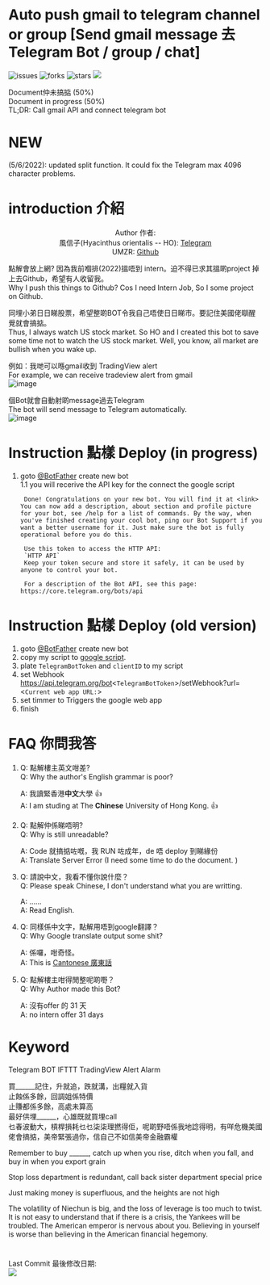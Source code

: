 # Auto push gmail to telegram channel or group [Send gmail message 去 Telegram Bot / group / chat]
![issues](https://img.shields.io/github/issues/umzr/Auto-push-gmail-to-telegram-channel-or-group)
![forks](https://img.shields.io/github/forks/umzr/Auto-push-gmail-to-telegram-channel-or-group)
![stars](https://img.shields.io/github/stars/umzr/Auto-push-gmail-to-telegram-channel-or-group)
![](https://img.shields.io/github/license/umzr/Auto-push-gmail-to-telegram-channel-or-group)

Document仲未搞掂 (50%)  
Document in progress (50%)  
TL;DR: Call gmail API and connect telegram bot

# NEW 

(5/6/2022): updated split function. It could fix the Telegram max 4096 character problems.

# introduction 介紹

<p align="center">
    Author 作者:  
    </br> 
        風信子(Hyacinthus orientalis -- HO): <a href="https://t.me/TeleDele">Telegram</a> 
    </br>
        UMZR: <a href="https://github.com/umzr">Github</a> 
</p>

點解會放上網? 因為我前嗰排(2022)搵唔到 intern。迫不得已求其搵啲project 掉上去Github，希望有人收留我。  
Why I push this things to Github? Cos I need Intern Job, So I some project on Github.  
  
同埋小弟日日睇股票，希望整啲BOT令我自己唔使日日睇市。要記住美國佬瞓醒覺就會搞掂。  
Thus, I always watch US stock market. So HO and I created this bot to save some time not to watch the US stock market. Well, you know, all market are bullish when you wake up.

例如：我哋可以喺gmail收到 TradingView alert  
For example, we can receive tradeview alert from gmail  
![image](https://raw.githubusercontent.com/umzr/Auto-push-gmail-to-telegram-channel-or-group/main/src/image/tradingview_gmail.png?token=GHSAT0AAAAAABUVO6VCDGF6AIKGEH4CTQMAYUMWD2Q)  

個Bot就會自動射啲message過去Telegram  
The bot will send message to Telegram automatically.  
![image](https://raw.githubusercontent.com/umzr/Auto-push-gmail-to-telegram-channel-or-group/main/src/image/tradingview_notice.png?token=GHSAT0AAAAAABUVO6VCVJS7MCYXWZDJQKZWYUMWEDA)

# Instruction 點樣 Deploy (in progress)

1. goto [@BotFather](https://t.me/BotFather) create new bot  
1.1 you will recerive the API key for the connect the google script  

        Done! Congratulations on your new bot. You will find it at <link> You can now add a description, about section and profile picture for your bot, see /help for a list of commands. By the way, when you've finished creating your cool bot, ping our Bot Support if you want a better username for it. Just make sure the bot is fully operational before you do this.

        Use this token to access the HTTP API:
        `HTTP API`
        Keep your token secure and store it safely, it can be used by anyone to control your bot.

        For a description of the Bot API, see this page: https://core.telegram.org/bots/api

# Instruction 點樣 Deploy (old version)

1. goto [@BotFather](https://t.me/BotFather) create new bot
2. copy my script to [google script](https://script.google.com/).
3. plate `TelegramBotToken` and `clientID` to my script
4. set Webhook https://api.telegram.org/bot<`TelegramBotToken`>/setWebhook?url=<`Current web app URL:`>
5. set timmer to Triggers the google web app
6. finish

# FAQ 你問我答

1. Q: 點解樓主英文咁差?  
    Q: Why the author's English grammar is poor?

   A: 我讀緊香港**中文**大學 :+1:  
    A: I am studing at The **Chinese** University of Hong Kong. :+1:

2. Q: 點解仲係睇唔明?  
    Q: Why is still unreadable?

   A: Code 就搞掂咗嘅，我 RUN 咗成年，de 唔 deploy 到睇緣份  
    A: Translate Server Error (I need some time to do the document. )

3. Q: 請說中文，我看不懂你說什麼？  
    Q: Please speak Chinese, I don't understand what you are writting.

    A: ......  
    A: Read English.

4. Q: 同樣係中文字，點解用唔到google翻譯？  
    Q: Why Google translate output some shit?

    A: 係囉，咁奇怪。  
    A: This is [Cantonese 廣東話](https://en.wikipedia.org/wiki/Cantonese)

5. Q: 點解樓主咁得閒整呢啲嘢？  
    Q: Why Author made this Bot?

    A:  沒有offer 的 31 天  
    A: no intern offer 31 days

# Keyword
Telegram  BOT  IFTTT  TradingView Alert  Alarm  

買______記住，升就追，跌就溝，出糧就入貨  
止蝕係多餘，回調姐係特價  
止賺都係多餘，高處未算高  
最好供埋______，心雄既就買埋call  
乜春波動大，槓桿損耗乜乜柒柒理撚得佢，呢啲野唔係我地諗得明，有咩危機美國佬會搞掂，美帝緊張過你，信自己不如信美帝金融霸權  

Remember to buy ______, catch up when you rise, ditch when you fall, and buy in when you export grain

Stop loss department is redundant, call back sister department special price

Just making money is superfluous, and the heights are not high

The volatility of Niechun is big, and the loss of leverage is too much to twist. It is not easy to understand that if there is a crisis, the Yankees will be troubled. The American emperor is nervous about you. Believing in yourself is worse than believing in the American financial hegemony.

#
Last Commit 最後修改日期:  
![](https://img.shields.io/github/last-commit/umzr/Auto-push-gmail-to-telegram-channel-or-group) 